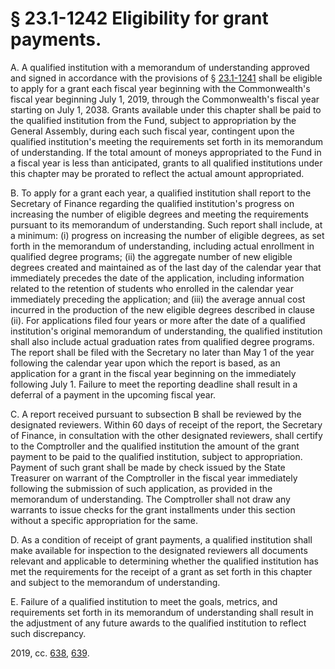 # § 23.1-1242 Eligibility for grant payments.

<p>A. A qualified institution with a memorandum of understanding approved and signed in accordance with the provisions of § <a href='/vacode/23.1-1241/'>23.1-1241</a> shall be eligible to apply for a grant each fiscal year beginning with the Commonwealth's fiscal year beginning July 1, 2019, through the Commonwealth's fiscal year starting on July 1, 2038. Grants available under this chapter shall be paid to the qualified institution from the Fund, subject to appropriation by the General Assembly, during each such fiscal year, contingent upon the qualified institution's meeting the requirements set forth in its memorandum of understanding. If the total amount of moneys appropriated to the Fund in a fiscal year is less than anticipated, grants to all qualified institutions under this chapter may be prorated to reflect the actual amount appropriated.</p><p>B. To apply for a grant each year, a qualified institution shall report to the Secretary of Finance regarding the qualified institution's progress on increasing the number of eligible degrees and meeting the requirements pursuant to its memorandum of understanding. Such report shall include, at a minimum: (i) progress on increasing the number of eligible degrees, as set forth in the memorandum of understanding, including actual enrollment in qualified degree programs; (ii) the aggregate number of new eligible degrees created and maintained as of the last day of the calendar year that immediately precedes the date of the application, including information related to the retention of students who enrolled in the calendar year immediately preceding the application; and (iii) the average annual cost incurred in the production of the new eligible degrees described in clause (ii). For applications filed four years or more after the date of a qualified institution's original memorandum of understanding, the qualified institution shall also include actual graduation rates from qualified degree programs. The report shall be filed with the Secretary no later than May 1 of the year following the calendar year upon which the report is based, as an application for a grant in the fiscal year beginning on the immediately following July 1. Failure to meet the reporting deadline shall result in a deferral of a payment in the upcoming fiscal year.</p><p>C. A report received pursuant to subsection B shall be reviewed by the designated reviewers. Within 60 days of receipt of the report, the Secretary of Finance, in consultation with the other designated reviewers, shall certify to the Comptroller and the qualified institution the amount of the grant payment to be paid to the qualified institution, subject to appropriation. Payment of such grant shall be made by check issued by the State Treasurer on warrant of the Comptroller in the fiscal year immediately following the submission of such application, as provided in the memorandum of understanding. The Comptroller shall not draw any warrants to issue checks for the grant installments under this section without a specific appropriation for the same.</p><p>D. As a condition of receipt of grant payments, a qualified institution shall make available for inspection to the designated reviewers all documents relevant and applicable to determining whether the qualified institution has met the requirements for the receipt of a grant as set forth in this chapter and subject to the memorandum of understanding.</p><p>E. Failure of a qualified institution to meet the goals, metrics, and requirements set forth in its memorandum of understanding shall result in the adjustment of any future awards to the qualified institution to reflect such discrepancy.</p><p>2019, cc. <a href='http://lis.virginia.gov/cgi-bin/legp604.exe?191+ful+CHAP0638'>638</a>, <a href='http://lis.virginia.gov/cgi-bin/legp604.exe?191+ful+CHAP0639'>639</a>.</p>